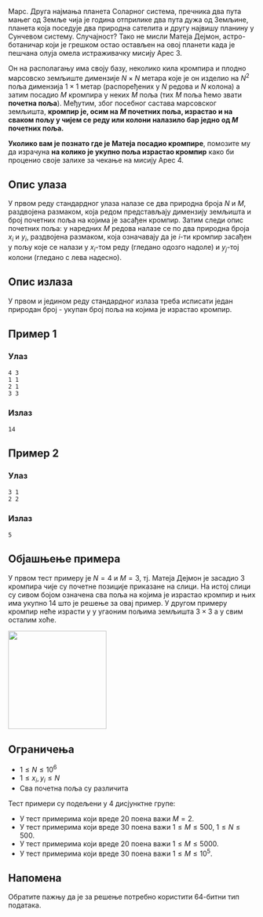 Марс. Друга најмања планета Соларног система, пречника два пута мањег од Земље чија је година отприлике два пута дужа од Земљине, планета која поседује два природна сателита и другу највишу планину у Сунчевом систему. Случајност? Тако не мисли Матеја Дејмон, астро-ботаничар који је грешком остао остављен на овој планети када је пешчана олуја омела истраживачку мисију Арес $3$.

Он на располагању има своју базу, неколико кила кромпира и плодно марсовско земљиште димензије $N \times N$ метара које је он изделио на $N^2$ поља димензија $1 \times 1$ метар (распоређених у $N$ редова и $N$ колона) а затим посадио $M$ кромпира у неких $M$ поља (тих $M$ поља ћемо звати **почетна поља**).  Међутим, због посебног састава марсовског земљишта, **кромпир је, осим на $M$ почетних поља, израстао и на сваком пољу у чијем се реду или колони налазило бар једно од $M$ почетних поља.**

**Уколико вам је познато где је Матеја посадио кромпире**, помозите му да израчуна **на колико је укупно поља израстао кромпир** како би проценио своје залихе за чекање на мисију Арес $4$.

## Опис улаза
У првом реду стандардног улаза налазе се два природна броја $N$ и $M$, раздвојена размаком, која редом представљају димензију земљишта и број почетних поља на којима је засађен кромпир. Затим следи опис почетних поља: у наредних $M$ редова налазе се по два природна броја $x_i$ и $y_i$, раздвојена размаком, која означавају да је $i$-ти кромпир засађен у пољу које се налази у $x_i$-том реду (гледано одозго надоле) и $y_j$-тој колони (гледано с лева надесно).

## Опис излаза
У првом и једином реду стандардног излаза треба исписати један природан број - укупан број поља на којима је израстао кромпир.

## Пример 1
### Улаз
~~~
4 3
1 1
2 1
3 3
~~~

### Излаз
~~~
14
~~~

## Пример 2
### Улаз
~~~
3 1
2 2
~~~

### Излаз
~~~
5
~~~

## Објашњење примера
У првом тест примеру је $N = 4$ и $M = 3$, тј. Матеја Дејмон је засадио 3 кромпира чије су почетне позиције приказане на слици. На истој слици су сивом бојом означена сва поља на којима је израстао кромпир и њих има укупно 14 што је решење за овај пример. У другом примеру кромпир неће израсти у у угаоним пољима земљишта $3 \times 3$ а у свим осталим хоће.

<img src="Krompir_Example1.png" width=200 />

## Ограничења
* $1 \leq N \leq 10^6$
* $1 \leq x_i, y_i \leq N$
* Сва почетна поља су различита

Тест примери су подељени у $4$ дисјунктне групе:

* У тест примерима који вреде $20$ поена важи $M = 2$.
* У тест примерима који вреде $30$ поена важи $1 \leq M \leq 500$, $1 \leq N \leq 500$.
* У тест примерима који вреде $20$ поена важи $1 \leq M \leq 5000$.
* У тест примерима који вреде $30$ поена важи $1 \leq M \leq 10^5$.

## Напомена
Обратите пажњу да је за решење потребно користити $64$-битни тип података.
